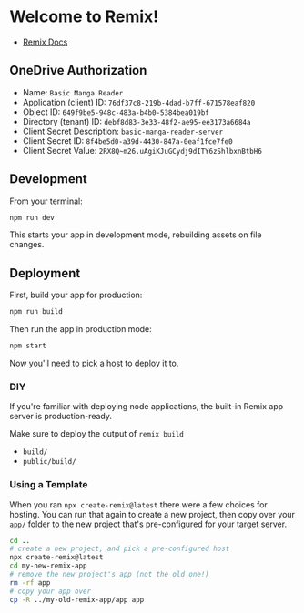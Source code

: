 # Welcome to Remix!

- [Remix Docs](https://remix.run/docs)

## OneDrive Authorization

- Name: `Basic Manga Reader`
- Application (client) ID: `76df37c8-219b-4dad-b7ff-671578eaf820`
- Object ID: `649f9be5-948c-483a-b4b0-5384bea019bf`
- Directory (tenant) ID: `debf8d83-3e33-48f2-ae95-ee3173a6684a`
- Client Secret Description: `basic-manga-reader-server`
- Client Secret ID: `8f4be5d0-a39d-4430-847a-0eaf1fce7fe0`
- Client Secret Value: `2RX8Q~m26.uAgiKJuGCydj9dITY6zShlbxnBtbH6`

## Development

From your terminal:

```sh
npm run dev
```

This starts your app in development mode, rebuilding assets on file changes.

## Deployment

First, build your app for production:

```sh
npm run build
```

Then run the app in production mode:

```sh
npm start
```

Now you'll need to pick a host to deploy it to.

### DIY

If you're familiar with deploying node applications, the built-in Remix app server is production-ready.

Make sure to deploy the output of `remix build`

- `build/`
- `public/build/`

### Using a Template

When you ran `npx create-remix@latest` there were a few choices for hosting. You can run that again to create a new project, then copy over your `app/` folder to the new project that's pre-configured for your target server.

```sh
cd ..
# create a new project, and pick a pre-configured host
npx create-remix@latest
cd my-new-remix-app
# remove the new project's app (not the old one!)
rm -rf app
# copy your app over
cp -R ../my-old-remix-app/app app
```
